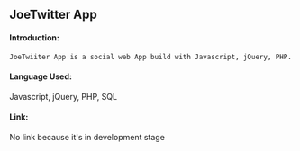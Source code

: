 ## JoeTwitter App

#### Introduction:
```JoeTwiiter App is a social web App build with Javascript, jQuery, PHP.```

#### Language Used: 
Javascript, jQuery, PHP, SQL

#### Link:
No link because it's in development stage

